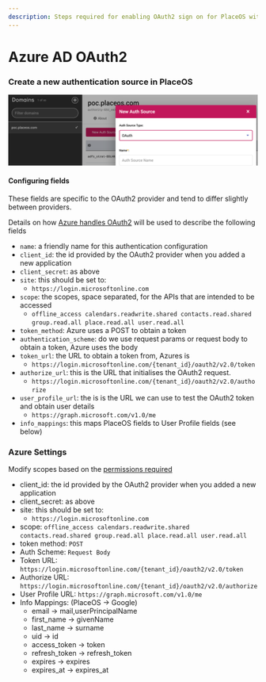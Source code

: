 ```yaml
---
description: Steps required for enabling OAuth2 sign on for PlaceOS with Azure
---
```


# Azure AD OAuth2

### Create a new authentication source in PlaceOS

![New authentication source on the selected domain](<../../../.gitbook/assets/image (3).png>)

#### Configuring fields

These fields are specific to the OAuth2 provider and tend to differ slightly between providers.

Details on how [Azure handles OAuth2](https://docs.microsoft.com/en-us/graph/auth-v2-user) will be used to describe the following fields

* `name`: a friendly name for this authentication configuration
* `client_id`: the id provided by the OAuth2 provider when you added a new application
* `client_secret`: as above
* `site`: this should be set to:
  * `https://login.microsoftonline.com`
* `scope`: the scopes, space separated, for the APIs that are intended to be accessed
  * `offline_access calendars.readwrite.shared contacts.read.shared group.read.all place.read.all user.read.all`
* `token_method`: Azure uses a POST to obtain a token
* `authentication_scheme`: do we use request params or request body to obtain a token, Azure uses the body
* `token_url`: the URL to obtain a token from, Azures is
  * `https://login.microsoftonline.com/{tenant_id}/oauth2/v2.0/token`
* `authorize_url`: this is the URL that initialises the OAuth2 request.
  * `https://login.microsoftonline.com/{tenant_id}/oauth2/v2.0/authorize`
* `user_profile_url`: the is is the URL we can use to test the OAuth2 token and obtain user details
  * `https://graph.microsoft.com/v1.0/me`
* `info_mappings`: this maps PlaceOS fields to User Profile fields (see below)

### Azure Settings

Modify scopes based on the [permissions required](https://docs.microsoft.com/en-us/graph/permissions-reference#openid-connect-oidc-scopes)

* client\_id: the id provided by the OAuth2 provider when you added a new application
* client\_secret: as above
* site: this should be set to:
  * `https://login.microsoftonline.com`
* scope: `offline_access calendars.readwrite.shared contacts.read.shared group.read.all place.read.all user.read.all`
* token method: `POST`
* Auth Scheme: `Request Body`
* Token URL: `https://login.microsoftonline.com/{tenant_id}/oauth2/v2.0/token`
* Authorize URL: `https://login.microsoftonline.com/{tenant_id}/oauth2/v2.0/authorize`
* User Profile URL: `https://graph.microsoft.com/v1.0/me`
* Info Mappings: (PlaceOS -> Google)
  * email -> mail,userPrincipalName
  * first\_name -> givenName
  * last\_name -> surname
  * uid -> id
  * access\_token -> token
  * refresh\_token -> refresh\_token
  * expires -> expires
  * expires\_at -> expires\_at
